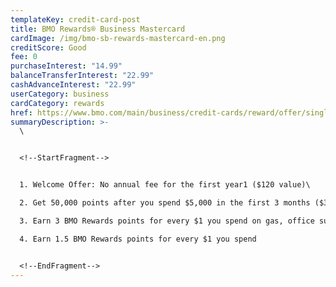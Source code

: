 ```yaml
---
templateKey: credit-card-post
title: BMO Rewards® Business Mastercard
cardImage: /img/bmo-sb-rewards-mastercard-en.png
creditScore: Good
fee: 0
purchaseInterest: "14.99"
balanceTransferInterest: "22.99"
cashAdvanceInterest: "22.99"
userCategory: business
cardCategory: rewards
href: https://www.bmo.com/main/business/credit-cards/reward/offer/single/
summaryDescription: >-
  \


  <!--StartFragment-->


  1. Welcome Offer: No annual fee for the first year1 ($120 value)\

  2. Get 50,000 points after you spend $5,000 in the first 3 months ($350 value)\

  3. Earn 3 BMO Rewards points for every $1 you spend on gas, office supplies and cell phone/internet bill payments\

  4. Earn 1.5 BMO Rewards points for every $1 you spend


  <!--EndFragment-->
---
```

